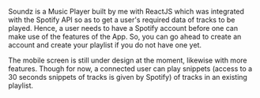 Soundz is a Music Player built by me with ReactJS which was integrated with the Spotify API so as to get a user's required data of tracks to be played. Hence, a user needs to have a Spotify account before one can make use of the features of the App. So, you can go ahead to create an account and create your playlist if you do not have one yet.

The mobile screen is still under design at the moment, likewise with more features. Though for now, a connected user can play snippets (access to a 30 seconds snippets of tracks is given by Spotify) of tracks in an existing playlist.

